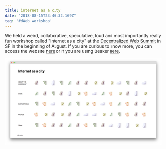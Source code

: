 ```yaml
---
title: internet as a city
date: "2018-08-15T23:40:32.169Z"
tag: '#dWeb workshop'
---
```


We held a weird, collaborative, speculative, loud and most importantly really fun workshop called "Internet as a city" at the [Decentralized Web Summit](https://decentralizedweb.net/) in SF in the beginning of August. If you are curious to know more, you can access the website [here](https://internetas.city/) or if you are using Beaker [here](dat://internetasacity.hashbase.io/).

![website](internetasacity.png)
